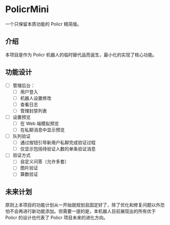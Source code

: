 # PolicrMini

一个只保留本质功能的 Policr 精简版。

## 介绍

本项目是作为 Policr 机器人的临时替代品而诞生，最小化的实现了核心功能。

## 功能设计

- [ ] 管理后台：
  - [ ] 用户登入
  - [ ] 机器人设置修改
  - [ ] 查看日志
  - [ ] 管理封禁列表
- [ ] 设置预览
  - [ ] 在 Web 端模拟预览
  - [ ] 在私聊消息中显示预览
- [ ] 队列验证
  - [ ] 通过按钮引导新用户私聊完成验证过程
  - [ ] 仅显示包括待验证人数的单条验证消息
- [ ] 验证方式
  - [ ] 自定义问答（允许多套）
  - [ ] 图片验证
  - [ ] 算数验证

## 未来计划

原则上本项目的功能计划从一开始就规划且固定好了，除了优化和修复问题以外恐怕不会再进行新功能添加。但需要一提的是，本机器人目前展现出的所有优于 Policr 的设计也代表了 Policr 项目未来的进化方向。
